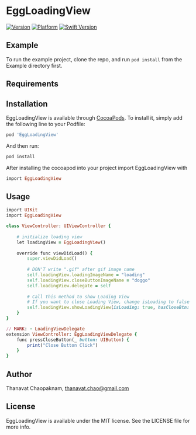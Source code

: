 # EggLoadingView
[![Version](https://img.shields.io/cocoapods/v/EggLoadingView.svg?style=flat)](https://cocoapods.org/pods/EggLoadingView)
[![Platform](https://img.shields.io/cocoapods/p/EggLoadingView.svg?style=flat)](https://cocoapods.org/pods/EggLoadingView)
[![Swift Version](https://img.shields.io/badge/Swift-5.0-green.svg?style=flat)](https://cocoapods.org/pods/EggLoadingView)

## Example

To run the example project, clone the repo, and run `pod install` from the Example directory first.

## Requirements

## Installation

EggLoadingView is available through [CocoaPods](https://cocoapods.org). To install
it, simply add the following line to your Podfile:

```ruby
pod 'EggLoadingView'
```

And then run:
```ruby
pod install
```

After installing the cocoapod into your project import EggLoadingView with
```ruby
import EggLoadingView
```

## Usage 
```ruby
import UIKit
import EggLoadingView

class ViewController: UIViewController {
    
    # initialize loading view 
    let loadingView = EggLoadingView()
    
    override func viewDidLoad() {
        super.viewDidLoad()
        
        # DON'T write ".gif" after gif image name
        self.loadingView.loadingImageName = "loading"
        self.loadingView.closeButtonImageName = "doggo"
        self.loadingView.delegate = self
        
        # Call this method to show Loading View
        # If you want to close Loading View, change isLoading to false
        self.loadingView.showLoadingView(isLoading: true, hasCloseBtn: true)
    }
}

// MARK: - LoadingViewDelegate
extension ViewController: EggLoadingViewDelegate {
    func pressCloseButton(_ button: UIButton) {
        print("Close Button Click")
    }
}
```

## Author

Thanavat Chaopaknam, thanavat.chao@gmail.com

## License

EggLoadingView is available under the MIT license. See the LICENSE file for more info.
